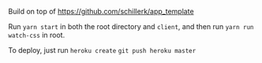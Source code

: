 Build on top of https://github.com/schillerk/app_template

Run
`yarn start` in both the root directory and `client`, and then run `yarn run watch-css` in root.

To deploy, just run
`heroku create`
`git push heroku master`
